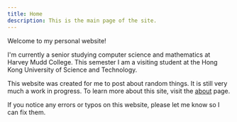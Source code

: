 ```yaml
---
title: Home
description: This is the main page of the site.
---
```


Welcome to my personal website!

I'm currently a senior studying computer science and mathematics at Harvey Mudd
College. This semester I am a visiting student at the Hong Kong University of
Science and Technology.

This website was created for me to post about random things. It is still very
much a work in progress. To learn more about this site, visit the [about](/about)
page.

If you notice any errors or typos on this website, please let me know so I can
fix them.

